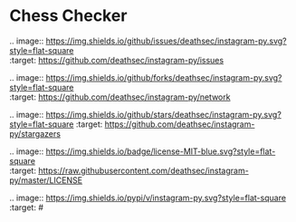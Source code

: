 
Chess Checker
==============


.. image:: https://img.shields.io/github/issues/deathsec/instagram-py.svg?style=flat-square   
      :target: https://github.com/deathsec/instagram-py/issues

.. image:: https://img.shields.io/github/forks/deathsec/instagram-py.svg?style=flat-square   
      :target: https://github.com/deathsec/instagram-py/network
      
.. image:: https://img.shields.io/github/stars/deathsec/instagram-py.svg?style=flat-square
      :target: https://github.com/deathsec/instagram-py/stargazers

.. image:: https://img.shields.io/badge/license-MIT-blue.svg?style=flat-square   
      :target: https://raw.githubusercontent.com/deathsec/instagram-py/master/LICENSE

.. image:: https://img.shields.io/pypi/v/instagram-py.svg?style=flat-square
      :target: #
